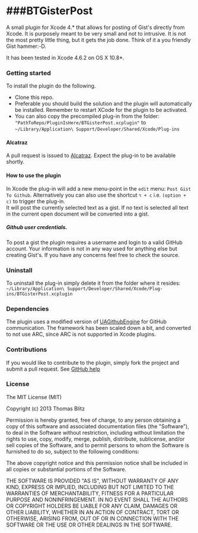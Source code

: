 ###BTGisterPost
============

A small plugin for Xcode 4.\* that allows for posting of Gist's directly from Xcode.
It is purposely meant to be very small and not to intrusive.
It is not the most pretty little thing, but it gets the job done.
Think of it a you friendly Gist hammer:-D.  

It has been tested in Xcode 4.6.2 on OS X 10.8*.

### Getting started
To install the plugin do the following.
* Clone this repo.
* Preferable you should build the solution and the plugin will automatically be installed. Remember to restart XCode for the plugin to be activated.
* You can also copy the precompiled plug-in from the folder: 
`"PathToRepo/PluginIsHere/BTGisterPost.xcplugin"`
to `~/Library/Application\ Support/Developer/Shared/Xcode/Plug-ins`

#### Alcatraz
A pull request is issued to [Alcatraz](http://mneorr.github.com/Alcatraz). Expect the plug-in to be available shortly.

#### How to use the plugin
In Xcode the plug-in will add a new menu-point in the `edit` menu: `Post Gist To Github`.
Alternatively you can also use the shortcut `⌥ + c` i.e. `(option + c)`
to trigger the plug-in.  
It will post the currently selected text as a gist.
If no text is selected all text in the current open document will be converted into a gist.

##### Github user credentials.
To post a gist the plugin requires a username and login to a valid GitHub account. Your information is not in any way used for anything else but creating Gist's. If you have any concerns feel free to check the source.

### Uninstall
To uninstall the plug-in simply delete it from the folder where it resides:
`~/Library/Application\ Support/Developer/Shared/Xcode/Plug-ins/BTGisterPost.xcplugin`

### Dependencies
The plugin uses a modified version of [UAGithubEngine](https://github.com/owainhunt/uagithubengine) for GitHub communication. The framework has been scaled down a bit, and converted to not use ARC, since ARC is not supported in Xcode plugins.


### Contributions
If you would like to contribute to the plugin, simply fork the project and submit a pull request. See [GitHub help](https://help.github.com/articles/fork-a-repo)

### License
The MIT License (MIT)

Copyright (c) 2013 Thomas Blitz

Permission is hereby granted, free of charge, to any person obtaining a copy
of this software and associated documentation files (the "Software"), to deal
in the Software without restriction, including without limitation the rights
to use, copy, modify, merge, publish, distribute, sublicense, and/or sell
copies of the Software, and to permit persons to whom the Software is
furnished to do so, subject to the following conditions:

The above copyright notice and this permission notice shall be included in
all copies or substantial portions of the Software.

THE SOFTWARE IS PROVIDED "AS IS", WITHOUT WARRANTY OF ANY KIND, EXPRESS OR
IMPLIED, INCLUDING BUT NOT LIMITED TO THE WARRANTIES OF MERCHANTABILITY,
FITNESS FOR A PARTICULAR PURPOSE AND NONINFRINGEMENT. IN NO EVENT SHALL THE
AUTHORS OR COPYRIGHT HOLDERS BE LIABLE FOR ANY CLAIM, DAMAGES OR OTHER
LIABILITY, WHETHER IN AN ACTION OF CONTRACT, TORT OR OTHERWISE, ARISING FROM,
OUT OF OR IN CONNECTION WITH THE SOFTWARE OR THE USE OR OTHER DEALINGS IN
THE SOFTWARE.


